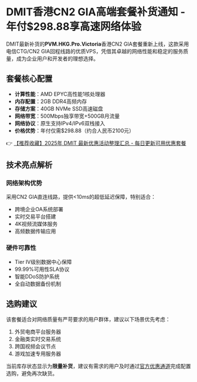 # DMIT香港CN2 GIA高端套餐补货通知 - 年付$298.88享高速网络体验

DMIT最新补货的**PVM.HKG.Pro.Victoria**香港CN2 GIA套餐重新上线，这款采用电信CTG/CN2 GIA回程线路的优质VPS，凭借其卓越的网络性能和稳定的服务质量，成为企业用户和开发者的理想选择。

## 套餐核心配置
- **计算性能**：AMD EPYC高性能1核处理器
- **内存配置**：2GB DDR4高频内存
- **存储方案**：40GB NVMe SSD高速磁盘
- **网络带宽**：500Mbps独享带宽+500GB月流量
- **网络协议**：原生支持IPv4/IPv6双栈接入
- **价格优势**：年付仅需$298.88（约合人民币2100元）

👉 [【推荐收藏】2025年 DMIT 最新优惠活动整理汇总 - 每日更新可用优惠套餐](https://bit.ly/dmit_coupon)

## 技术亮点解析
### 网络架构优势
采用CN2 GIA直连线路，提供<10ms的超低延迟保障，特别适合：
- 跨境企业OA系统部署
- 实时交易平台搭建
- 4K视频流媒体服务
- 高频数据传输应用

### 硬件可靠性
- Tier IV级别数据中心保障
- 99.99%可用性SLA协议
- 智能DDoS防护系统
- 全自动数据备份机制

## 选购建议
该套餐适合对网络质量有严苛要求的用户群体，建议以下场景优先考虑：
1. 外贸电商平台服务器
2. 金融类实时交易系统
3. 跨国视频会议节点
4. 游戏加速专用服务器

当前库存状态显示为**限量补货**，建议有需求的用户及时通过[官方优惠通道](https://bit.ly/dmit_coupon)完成配置选购，避免再次缺货。